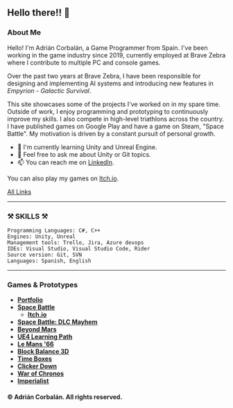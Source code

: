 ## Hello there!! 🤗

### About Me

Hello! I'm Adrián Corbalán, a Game Programmer from Spain. I've been working in the game industry since 2019, currently employed at Brave Zebra where I contribute to multiple PC and console games.

Over the past two years at Brave Zebra, I have been responsible for designing and implementing AI systems and introducing new features in *Empyrion - Galactic Survival*.

This site showcases some of the projects I've worked on in my spare time. Outside of work, I enjoy programming and prototyping to continuously improve my skills. I also compete in high-level triathlons across the country. I have published games on Google Play and have a game on Steam, "Space Battle". My motivation is driven by a constant pursuit of personal growth.

- 🌱 I'm currently learning Unity and Unreal Engine.
- 🤔 Feel free to ask me about Unity or Git topics.
- 📫 You can reach me on [LinkedIn](https://www.linkedin.com/in/adriancorbalan/).

You can also play my games on [Itch.io](https://adriancorbalan.itch.io/).

[All Links](https://linktr.ee/adriancorbalan)

---
	
### ⚒ SKILLS ⚒

	Programming Languages: C#, C++
	Engines: Unity, Unreal
	Management tools: Trello, Jira, Azure devops
	IDEs: Visual Studio, Visual Studio Code, Rider
	Source version: Git, SVN
	Languages: Spanish, English

---

### Games & Prototypes

- **[Portfolio](https://adriancorbalan.itch.io/portfolio)**
- **[Space Battle](https://store.steampowered.com/app/1309140/Space_Battle/)**
	- **[Itch.io](https://adriancorbalan.itch.io/spacebattle)**
- **[Space Battle: DLC Mayhem](https://store.steampowered.com/app/2808620/Space_Battle__Mayhem/)**
- **[Beyond Mars](https://adriancorbalan.itch.io/beyond-mars)**
- **[UE4 Learning Path](https://adriancorbalan.itch.io/ue04)**
- **[Le Mans '66](https://adriancorbalan.itch.io/game-off-2019)**
- **[Block Balance 3D](https://adriancorbalan.itch.io/block-balance)**
- **[Time Boxes](https://adriancorbalan.itch.io/scorejam-8-timeboxes)**
- **[Clicker Down](https://adriancorbalan.itch.io/clicker-down)**
- **[War of Chronos](https://adriancorbalan.itch.io/war-of-chronos)**
- **[Imperialist](https://adriancorbalan.itch.io/imperialist)**

#### © Adrián Corbalán. All rights reserved.
